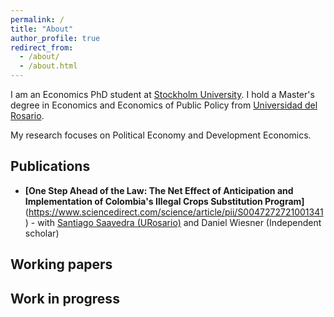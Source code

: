 ```yaml
---
permalink: /
title: "About"
author_profile: true
redirect_from: 
  - /about/
  - /about.html
---
```


I am an Economics PhD student at [Stockholm University](https://www.su.se/department-of-economics/). I hold a Master's degree in Economics and Economics of Public Policy from [Universidad del Rosario](https://urosario.edu.co/facultad-de-economia). 

My research focuses on Political Economy and Development Economics.

Publications
------------

- **[One Step Ahead of the Law: The Net Effect of Anticipation and Implementation of Colombia's Illegal Crops Substitution Program]**(https://www.sciencedirect.com/science/article/pii/S0047272721001341) - with [Santiago Saavedra (URosario)](https://sites.google.com/view/santiago-saavedra/home) and Daniel Wiesner (Independent scholar)

Working papers
------------

Work in progress
------------

